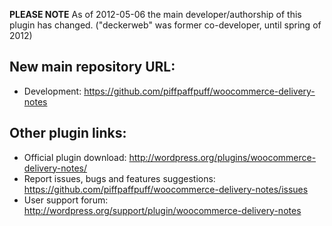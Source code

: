 **PLEASE NOTE** As of 2012-05-06 the main developer/authorship of this plugin has changed. ("deckerweb" was former co-developer, until spring of 2012)

## New main repository URL:

* Development: https://github.com/piffpaffpuff/woocommerce-delivery-notes

## Other plugin links:

* Official plugin download: http://wordpress.org/plugins/woocommerce-delivery-notes/
* Report issues, bugs and features suggestions: https://github.com/piffpaffpuff/woocommerce-delivery-notes/issues
* User support forum: http://wordpress.org/support/plugin/woocommerce-delivery-notes

